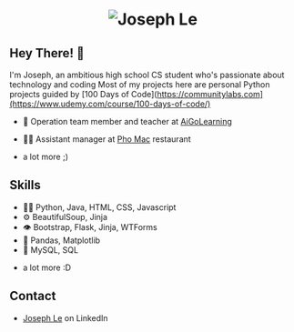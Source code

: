 <h1 align="center">
  <img src="Joseph Le.svg" alt="Joseph Le" />
</h1>

## Hey There! 👋
I'm Joseph, an ambitious high school CS student who's passionate about technology and coding
Most of my projects here are personal Python projects guided by [100 Days of Code](https://communitylabs.com](https://www.udemy.com/course/100-days-of-code/)

- 🦔 Operation team member and teacher at [AiGoLearning](https://aigolearning.org/)

- 👨‍💻 Assistant manager at [Pho Mac](https://www.phomacrestaurants.com/) restaurant
  
+ a lot more ;)

## Skills
- 👨‍💻 Python, Java, HTML, CSS, Javascript
- ⚙️ BeautifulSoup, Jinja
- 👁️ Bootstrap, Flask, Jinja, WTForms
- 💪 Pandas, Matplotlib
- 💽 MySQL, SQL
+ a lot more :D

## Contact
- [Joseph Le](www.linkedin.com/in/joseph-le-b32871207) on LinkedIn
